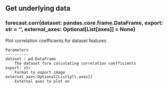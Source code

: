## Get underlying data 
### forecast.corr(dataset: pandas.core.frame.DataFrame, export: str = '', external_axes: Optional[List[axes]] = None)

Plot correlation coefficients for dataset features

    Parameters
    ----------
    dataset : pd.DataFrame
        The dataset fore calculating correlation coefficients
    export: str
        Format to export image
    external_axes:Optional[List[plt.axes]]
        External axes to plot on
